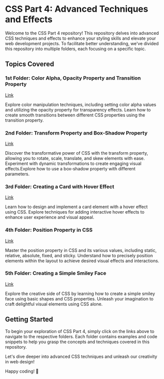 # CSS Part 4: Advanced Techniques and Effects

Welcome to the CSS Part 4 repository! This repository delves into advanced CSS techniques and effects to enhance your styling skills and elevate your web development projects. To facilitate better understanding, we've divided this repository into multiple folders, each focusing on a specific topic.

## Topics Covered

### 1st Folder: Color Alpha, Opacity Property and Transition Property
[Link](https://github.com/sanket-aher/Learning-CSS/tree/main/CSS-Part4/Alpha%2COpacity-and-Transitions)

Explore color manipulation techniques, including setting color alpha values and utilizing the opacity property for transparency effects. Learn how to create smooth transitions between different CSS properties using the transition property.

### 2nd Folder: Transform Property and Box-Shadow Property
[Link](https://github.com/sanket-aher/Learning-CSS/tree/main/CSS-Part4/Transform)

Discover the transformative power of CSS with the transform property, allowing you to rotate, scale, translate, and skew elements with ease. Experiment with dynamic transformations to create engaging visual effects.Explore how to use a box-shadow property with different parameters.

### 3rd Folder: Creating a Card with Hover Effect
[Link](https://github.com/sanket-aher/Learning-CSS/tree/main/CSS-Part4/Card)

Learn how to design and implement a card element with a hover effect using CSS. Explore techniques for adding interactive hover effects to enhance user experience and visual appeal.

### 4th Folder: Position Property in CSS
[Link](https://github.com/sanket-aher/Learning-CSS/tree/main/CSS-Part4/Position)

Master the position property in CSS and its various values, including static, relative, absolute, fixed, and sticky. Understand how to precisely position elements within the layout to achieve desired visual effects and interactions.

### 5th Folder: Creating a Simple Smiley Face
[Link](https://github.com/sanket-aher/Learning-CSS/tree/main/CSS-Part4/Smiley-Face)

Explore the creative side of CSS by learning how to create a simple smiley face using basic shapes and CSS properties. Unleash your imagination to craft delightful visual elements using CSS alone.

## Getting Started

To begin your exploration of CSS Part 4, simply click on the links above to navigate to the respective folders. Each folder contains examples and code snippets to help you grasp the concepts and techniques covered in this repository.

Let's dive deeper into advanced CSS techniques and unleash our creativity in web design!

Happy coding! 🎨